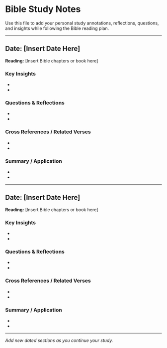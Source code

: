 # Bible Study Notes

Use this file to add your personal study annotations, reflections, questions, and insights while following the Bible reading plan.

---

## Date: [Insert Date Here]

**Reading:** [Insert Bible chapters or book here]

### Key Insights
-  
-  

### Questions & Reflections
-  
-  

### Cross References / Related Verses
-  
-  

### Summary / Application
-  
-  

---

## Date: [Insert Date Here]

**Reading:** [Insert Bible chapters or book here]

### Key Insights
-  
-  

### Questions & Reflections
-  
-  

### Cross References / Related Verses
-  
-  

### Summary / Application
-  
-  

---

*Add new dated sections as you continue your study.*
